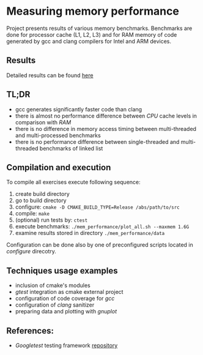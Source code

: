 # Measuring memory performance

Project presents results of various memory benchmarks.
Benchmarks are done for processor cache (L1, L2, L3) and for RAM memory of code generated by gcc and clang compilers for Intel and ARM devices.


## Results

Detailed results can be found [here](doc/README.md)


## TL;DR

* gcc generates significantly faster code than clang
* there is almost no performance difference between *CPU* cache levels in comparison with *RAM*
* there is no difference in memory access timing between multi-threaded and multi-processed benchmarks
* there is no performance difference between single-threaded and multi-threaded benchmarks of linked list


## Compilation and execution

To compile all exercises execute following sequence:
1. create build directory
2. go to build directory
3. configure: ```cmake -D CMAKE_BUILD_TYPE=Release /abs/path/to/src```
4. compile: ```make```
5. (optional) run tests by: ```ctest```
6. execute benchmarks: ```./mem_performance/plot_all.sh --maxmem 1.6G```
7. examine results stored in directory ```./mem_performance/data```

Configuration can be done also by one of preconfigured scripts located in *configure* direcotry.


## Techniques usage examples

- inclusion of cmake's modules
- *gtest* integration as cmake external project
- configuration of code coverage for *gcc*
- configuration of *clang* sanitizer
- preparing data and plotting with *gnuplot*


## References:

- *Googletest* testing framework [repository](https://github.com/google/googletest)
